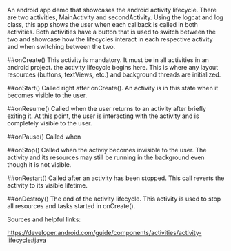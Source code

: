 An android app demo that showcases the android activity lifecycle. There are two activities, MainActivity and secondActivity. Using the logcat and log class, this app shows the user when each callback is called in both activities. Both activities have a button that is used to switch between the two and showcase how the lifecycles interact in each respective activity and when switching between the two. 

##onCreate()
This activity is mandatory. It must be in all activities in an android project. the activity lifecycle begins here. This is where any layout resources (buttons, textViews, etc.) and background threads are initialized. 

##onStart()
Called right after onCreate(). An activity is in this state when it becomes visible to the user.

##onResume()
Called when the user returns to an activity after briefly exiting it. At this point, the user is interacting with the activity and is completely visible to the user.

##onPause()
Called when 

##onStop()
Called when the activiy becomes invisible to the user. The activity and its resources may still be running in the background even though it is not visible. 

##onRestart()
Called after an activity has been stopped. This call reverts the activity to its visible lifetime.

##onDestroy()
The end of the activity lifecycle. This activity is used to stop all resources and tasks started in onCreate(). 





Sources and helpful links:

https://developer.android.com/guide/components/activities/activity-lifecycle#java
